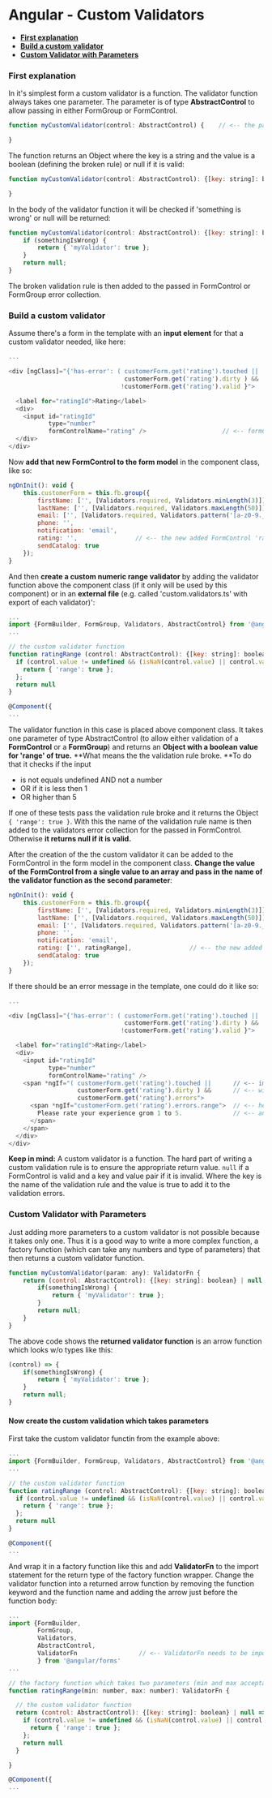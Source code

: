 # Angular - Custom Validators

* [**First explanation**](#first-explanation)
* [**Build a custom validator**](#build-a-custom-validator)
* [**Custom Validator with Parameters**](#custom-validator-with-parameters)

### First explanation

In it's simplest form a custom validator is a function. The validator function always takes one parameter. The parameter is of type **AbstractControl** to allow passing in either FormGroup or FormControl.

```js
function myCustomValidator(control: AbstractControl) {    // <-- the parameter of type AbstractControl

}
```

The function returns an Object where the key is a string and the value is a boolean \(defining the broken rule\) or null if it is valid:

```js
function myCustomValidator(control: AbstractControl): {[key: string]: boolean} | null {

}
```

In the body of the validator function it will be checked if 'something is wrong' or null will be returned:

```js
function myCustomValidator(control: AbstractControl): {[key: string]: boolean} | null {
    if (somethingIsWrong) {
        return { 'myValidator': true };
    }
    return null;
}
```

The broken validation rule is then added to the passed in FormControl or FormGroup error collection.

### Build a custom validator

Assume there's a form in the template with an **input element** for that a custom validator needed, like here:

```js
...

<div [ngClass]="{'has-error': ( customerForm.get('rating').touched ||
                                customerForm.get('rating').dirty ) &&
                               !customerForm.get('rating').valid }">

  <label for="ratingId">Rating</label>
  <div>
    <input id="ratingId"
           type="number"
           formControlName="rating" />                     // <-- formControlName directive set to 'rating'
  </div>
</div>
```

Now **add that new FormControl to the form model** in the component class, like so:

```js
ngOnInit(): void {
    this.customerForm = this.fb.group({
        firstName: ['', [Validators.required, Validators.minLength(3)]],
        lastName: ['', [Validators.required, Validators.maxLength(50)]],
        email: ['', [Validators.required, Validators.pattern('[a-z0-9._%+-]+@[a-z0-9.-]+.[a-z]+')]],
        phone: '',
        notification: 'email',
        rating: '',                // <-- the new added FormControl 'rating'
        sendCatalog: true
    });
}
```

And then **create a custom numeric range validator** by adding the validator function above the component class \(if it only will be used by this component\) or in an **external file** \(e.g. called 'custom.validators.ts' with export of each validator\)':

```js
...
import {FormBuilder, FormGroup, Validators, AbstractControl} from '@angular/forms'
...

// the custom validator function
function ratingRange (control: AbstractControl): {[key: string]: boolean} | null {
  if (control.value != undefined && (isNaN(control.value) || control.value < 1 || control.value > 5)) {
    return { 'range': true };
  };
  return null
}

@Component({
...
```

The validator function in this case is placed above component class. It takes one parameter of type AbstractControl \(to allow either validation of a **FormControl** or a **FormGroup**\) and returns an **Object with a boolean value for 'range' of true.** **What means the the validation rule broke. **To do that it checks if the input

* is not equals undefined AND not a number 
* OR if it is less then 1 
* OR higher than 5 

If one of these tests pass the validation rule broke and it returns the Object `{ 'range': true }`.  With this the name of the validation rule name is then added to the validators error collection for the passed in FormControl. Otherwise **it returns null if it is valid.**

After the creation of the the custom validator it can be added to the FormControl in the form model in the component class. **Change the value of the FormControl from a single value to an array and pass in the name of the validator function as the second parameter**:

```js
ngOnInit(): void {
    this.customerForm = this.fb.group({
        firstName: ['', [Validators.required, Validators.minLength(3)]],
        lastName: ['', [Validators.required, Validators.maxLength(50)]],
        email: ['', [Validators.required, Validators.pattern('[a-z0-9._%+-]+@[a-z0-9.-]+.[a-z]+')]],
        phone: '',
        notification: 'email',
        rating: ['', ratingRange],                // <-- the new added FormControl 'rating'
        sendCatalog: true
    });
}
```

If there should be an error message in the template, one could do it like so:

```js
...

<div [ngClass]="{'has-error': ( customerForm.get('rating').touched ||
                                customerForm.get('rating').dirty ) &&
                               !customerForm.get('rating').valid }">

  <label for="ratingId">Rating</label>
  <div>
    <input id="ratingId"
           type="number"
           formControlName="rating" />                     
    <span *ngIf="( customerForm.get('rating').touched ||      // <-- implementation of the validation rule
                   customerForm.get('rating').dirty ) &&      // <-- with the validation rule name
                   customerForm.get('rating').errors">    
      <span *ngIf="customerForm.get('rating').errors.range">  // <-- here the validation rule name is used
        Please rate your experience grom 1 to 5.              // <-- and only displays if it breakes
      </span>
    </span>
  </div>
</div>
```

**Keep in mind:** A custom validator is a function. The hard part of writing a custom validation rule is to ensure the appropriate return value. `null` if a FormControl is valid and a key and value pair if it is invalid. Where the key is the name of the validation rule and the value is true to add it to the validation errors.

### Custom Validator with Parameters

Just adding more parameters to a custom validator is not possible because it takes only one. Thus it is a good way to write a more complex function, a factory function \(which can take any numbers and type of parameters\) that then returns a custom validator function.

```js
function myCustomValidator(param: any): ValidatorFn {
    return (control: AbstractControl): {[key: string]: boolean} | null => {
        if(somethingIsWrong) {
            return { 'myValidator': true };
        }
        return null;
    }
}
```

The above code shows the **returned validator function** is an arrow function which looks w/o types like this:

```js
(control) => {
    if(somethingIsWrong) {
        return { 'myValidator': true };
    }
    return null;
}
```

#### Now create the custom validation which takes parameters

First take the custom validator functin from the example above:

```js
...
import {FormBuilder, FormGroup, Validators, AbstractControl} from '@angular/forms'
...

// the custom validator function
function ratingRange (control: AbstractControl): {[key: string]: boolean} | null {
  if (control.value != undefined && (isNaN(control.value) || control.value < 1 || control.value > 5)) {
    return { 'range': true };
  };
  return null
}

@Component({
...
```

And wrap it in a factory function like this and add **ValidatorFn** to the import statement for the return type of the factory function wrapper. Change the validator function into a returned arrow function by removing the function keyword and the function name and adding the arrow just before the function body:

```js
...
import {FormBuilder, 
        FormGroup, 
        Validators, 
        AbstractControl, 
        ValidatorFn                 // <-- ValidatorFn needs to be imported for the right return type
        } from '@angular/forms'
...

// the factory function which takes two parameters (min and max acceptable value)
function ratingRange(min: number, max: number): ValidatorFn {

  // the custom validator function
  return (control: AbstractControl): {[key: string]: boolean} | null => {
    if (control.value != undefined && (isNaN(control.value) || control.value < 1 || control.value > 5)) {
      return { 'range': true };
    };
    return null
  }

}

@Component({
...
```



